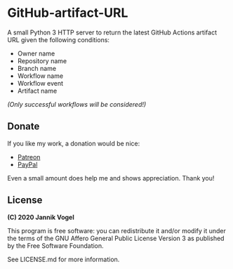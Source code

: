 # GitHub-artifact-URL

A small Python 3 HTTP server to return the latest GitHub Actions artifact URL given the following conditions:

- Owner name
- Repository name
- Branch name
- Workflow name
- Workflow event
- Artifact name

*(Only successful workflows will be considered!)*

## Donate

If you like my work, a donation would be nice:

* [Patreon](https://www.patreon.com/jayfoxrox)
* [PayPal](https://www.paypal.com/cgi-bin/webscr?cmd=_donations&business=x1f3o3x7x%40googlemail%2ecom&lc=GB&item_name=Jannik%20Vogel%20%28JayFoxRox%29&no_note=0&currency_code=USD&bn=PP%2dDonationsBF%3abtn_donateCC_LG%2egif%3aNonHostedGuest)

Even a small amount does help me and shows appreciation. Thank you!

## License

**(C) 2020 Jannik Vogel**

This program is free software: you can redistribute it and/or modify
it under the terms of the GNU Affero General Public License Version 3 as
published by the Free Software Foundation.

See LICENSE.md for more information.
